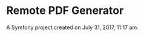 Remote PDF Generator
================================

A Symfony project created on July 31, 2017, 11:17 am.
